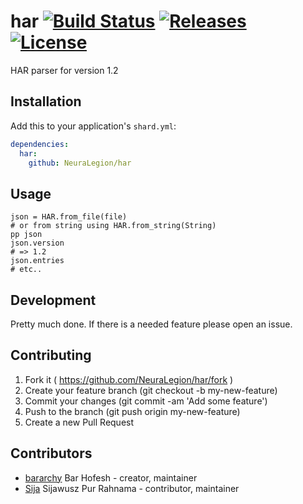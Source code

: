 # har [![Build Status](https://travis-ci.com/NeuraLegion/har.svg?branch=master)](https://travis-ci.com/NeuraLegion/har) [![Releases](https://img.shields.io/github/release/NeuraLegion/har.svg)](https://github.com/NeuraLegion/har/releases) [![License](https://img.shields.io/github/license/NeuraLegion/har.svg)](https://github.com/NeuraLegion/har/blob/master/LICENSE)

HAR parser for version 1.2

## Installation

Add this to your application's `shard.yml`:

```yaml
dependencies:
  har:
    github: NeuraLegion/har
```

## Usage

```crystal
json = HAR.from_file(file)
# or from string using HAR.from_string(String)
pp json
json.version
# => 1.2
json.entries
# etc..
```

## Development

Pretty much done.
If there is a needed feature please open an issue.

## Contributing

1. Fork it ( https://github.com/NeuraLegion/har/fork )
2. Create your feature branch (git checkout -b my-new-feature)
3. Commit your changes (git commit -am 'Add some feature')
4. Push to the branch (git push origin my-new-feature)
5. Create a new Pull Request

## Contributors

- [bararchy](https://github.com/bararchy) Bar Hofesh - creator, maintainer
- [Sija](https://github.com/Sija) Sijawusz Pur Rahnama - contributor, maintainer
